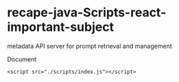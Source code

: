 # recape-java-Scripts-react-important-subject
metadata  API server for prompt retrieval and management
<!DOCTYPE html>
<html lang="en">
<head>
    <meta charset="UTF-8">
    <meta name="viewport" content="width=device-width, initial-scale=1.0">
    <recape-java-Scripts-react-important-subject>Document</recape-java-Scripts-react-important-subject>
</MollyRans-Service>
<body>
    
    <script src="./scripts/index.js"></script>
</body>
</html>
